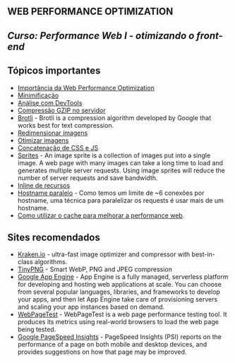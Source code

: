 ## WEB PERFORMANCE OPTIMIZATION
## *Curso: Performance Web I - otimizando o front-end*

## Tópicos importantes
* [Importância da Web Performance Optimization](./notas-de-aula/aula%209.04%20-%20Transcri%C3%A7%C3%A3o%20das%20aulas.pdf)
* [Minimificação](./notas-de-aula/aula%201.06%20-%20minificando%20com%20gulp.md)
* [Análise com DevTools](./notas-de-aula/Aula%201.11%20-%20An%C3%A1lise%20com%20DevTools.pdf)
* [Compressão GZIP no servidor](./notas-de-aula/aula%201.12%20-%20compress%C3%A3o%20GZIP.md)
* [Brotli](./notas-de-aula/aula%201.14%20-%20BROTLI.md) - Brotli is a compression algorithm developed by Google that works best for text compression.
* [Redimensionar imagens](./notas-de-aula/aula%202.11%20-%20redimensionar%20imagens.md)
* [Otimizar imagens](./notas-de-aula/aula%202.12%20-%20otimizar%20imagens.md)
* [Concatenação de CSS e JS](./notas-de-aula/aula%204.03%20-%20Concatena%C3%A7%C3%A3o%20de%20CSS%20e%20JS.md)
* [Sprites](./notas-de-aula/aula%205.10%20-%20Transcri%C3%A7%C3%A3o%20das%20aulas%20SPRITES.pdf) - An image sprite is a collection of images put into a single image. A web page with many images can take a long time to load and generates multiple server requests. Using image sprites will reduce the number of server requests and save bandwidth.
* [Inline de recursos](./notas-de-aula/aula%206.06%20-%20Transcri%C3%A7%C3%A3o%20das%20aulas%20-%20inline%20de%20recursos.pdf)
* [Hostname paralelo](./notas-de-aula/aula%207.06%20-%20Transcri%C3%A7%C3%A3o%20das%20aulas%20-%20Paraleliza%C3%A7%C3%A3o%20de%20requests.pdf) - Como temos um limite de ~6 conexões por hostname, uma técnica para paralelizar os requests é usar mais de um hostname. 
* [Como utilizar o cache para melhorar a performance web](./notas-de-aula/aula%208.08%20-%20Transcri%C3%A7%C3%A3o%20das%20aulas%20-%20CACHE.pdf).

## Sites recomendados
* [Kraken.io](https://kraken.io/) - ultra-fast image optimizer and compressor with best-in-class algorithms.
* [TinyPNG](https://tinypng.com/) - Smart WebP, PNG and JPEG compression
* [Google App Engine](./notas-de-aula/aula%203.06%20-%20Deploy%20no%20Google%20App%20Engine.md) - App Engine is a fully managed, serverless platform for developing and hosting web applications at scale. You can choose from several popular languages, libraries, and frameworks to develop your apps, and then let App Engine take care of provisioning servers and scaling your app instances based on demand.
* [WebPageTest](https://www.webpagetest.org/) - WebPageTest is a web page performance testing tool. It produces its metrics using real-world browsers to load the web page being tested. 
* [Google PageSpeed Insights](https://developers.google.com/speed/pagespeed/insights/?hl=pt-BR) - PageSpeed Insights (PSI) reports on the performance of a page on both mobile and desktop devices, and provides suggestions on how that page may be improved.
